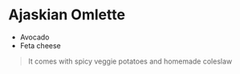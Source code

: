 # Ajaskian Omlette 
- Avocado
- Feta cheese


> It comes with spicy veggie potatoes and homemade coleslaw

